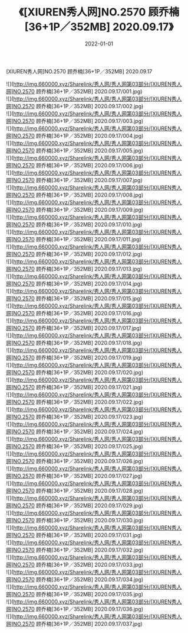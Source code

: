 ﻿---
layout: post
title:  《[XIUREN秀人网]NO.2570 顾乔楠[36+1P／352MB] 2020.09.17》
date:   2022-01-01
img: http://img.660000.xyz/Sharelink/秀人网/秀人网第03部分/[XIUREN秀人网]NO.2570 顾乔楠[36+1P／352MB] 2020.09.17/000.jpg
categories: [美女, 清纯, 唯美]
---

[XIUREN秀人网]NO.2570 顾乔楠[36+1P／352MB] 2020.09.17

 ![](http://img.660000.xyz/Sharelink/秀人网/秀人网第03部分/[XIUREN秀人网]NO.2570 顾乔楠[36+1P／352MB] 2020.09.17/001.jpg) <br>![](http://img.660000.xyz/Sharelink/秀人网/秀人网第03部分/[XIUREN秀人网]NO.2570 顾乔楠[36+1P／352MB] 2020.09.17/002.jpg) <br>![](http://img.660000.xyz/Sharelink/秀人网/秀人网第03部分/[XIUREN秀人网]NO.2570 顾乔楠[36+1P／352MB] 2020.09.17/003.jpg) <br>![](http://img.660000.xyz/Sharelink/秀人网/秀人网第03部分/[XIUREN秀人网]NO.2570 顾乔楠[36+1P／352MB] 2020.09.17/004.jpg) <br>![](http://img.660000.xyz/Sharelink/秀人网/秀人网第03部分/[XIUREN秀人网]NO.2570 顾乔楠[36+1P／352MB] 2020.09.17/005.jpg) <br>![](http://img.660000.xyz/Sharelink/秀人网/秀人网第03部分/[XIUREN秀人网]NO.2570 顾乔楠[36+1P／352MB] 2020.09.17/006.jpg) <br>![](http://img.660000.xyz/Sharelink/秀人网/秀人网第03部分/[XIUREN秀人网]NO.2570 顾乔楠[36+1P／352MB] 2020.09.17/007.jpg) <br>![](http://img.660000.xyz/Sharelink/秀人网/秀人网第03部分/[XIUREN秀人网]NO.2570 顾乔楠[36+1P／352MB] 2020.09.17/008.jpg) <br>![](http://img.660000.xyz/Sharelink/秀人网/秀人网第03部分/[XIUREN秀人网]NO.2570 顾乔楠[36+1P／352MB] 2020.09.17/009.jpg) <br>![](http://img.660000.xyz/Sharelink/秀人网/秀人网第03部分/[XIUREN秀人网]NO.2570 顾乔楠[36+1P／352MB] 2020.09.17/010.jpg) <br>![](http://img.660000.xyz/Sharelink/秀人网/秀人网第03部分/[XIUREN秀人网]NO.2570 顾乔楠[36+1P／352MB] 2020.09.17/011.jpg) <br>![](http://img.660000.xyz/Sharelink/秀人网/秀人网第03部分/[XIUREN秀人网]NO.2570 顾乔楠[36+1P／352MB] 2020.09.17/012.jpg) <br>![](http://img.660000.xyz/Sharelink/秀人网/秀人网第03部分/[XIUREN秀人网]NO.2570 顾乔楠[36+1P／352MB] 2020.09.17/013.jpg) <br>![](http://img.660000.xyz/Sharelink/秀人网/秀人网第03部分/[XIUREN秀人网]NO.2570 顾乔楠[36+1P／352MB] 2020.09.17/014.jpg) <br>![](http://img.660000.xyz/Sharelink/秀人网/秀人网第03部分/[XIUREN秀人网]NO.2570 顾乔楠[36+1P／352MB] 2020.09.17/015.jpg) <br>![](http://img.660000.xyz/Sharelink/秀人网/秀人网第03部分/[XIUREN秀人网]NO.2570 顾乔楠[36+1P／352MB] 2020.09.17/016.jpg) <br>![](http://img.660000.xyz/Sharelink/秀人网/秀人网第03部分/[XIUREN秀人网]NO.2570 顾乔楠[36+1P／352MB] 2020.09.17/017.jpg) <br>![](http://img.660000.xyz/Sharelink/秀人网/秀人网第03部分/[XIUREN秀人网]NO.2570 顾乔楠[36+1P／352MB] 2020.09.17/018.jpg) <br>![](http://img.660000.xyz/Sharelink/秀人网/秀人网第03部分/[XIUREN秀人网]NO.2570 顾乔楠[36+1P／352MB] 2020.09.17/019.jpg) <br>![](http://img.660000.xyz/Sharelink/秀人网/秀人网第03部分/[XIUREN秀人网]NO.2570 顾乔楠[36+1P／352MB] 2020.09.17/020.jpg) <br>![](http://img.660000.xyz/Sharelink/秀人网/秀人网第03部分/[XIUREN秀人网]NO.2570 顾乔楠[36+1P／352MB] 2020.09.17/021.jpg) <br>![](http://img.660000.xyz/Sharelink/秀人网/秀人网第03部分/[XIUREN秀人网]NO.2570 顾乔楠[36+1P／352MB] 2020.09.17/022.jpg) <br>![](http://img.660000.xyz/Sharelink/秀人网/秀人网第03部分/[XIUREN秀人网]NO.2570 顾乔楠[36+1P／352MB] 2020.09.17/023.jpg) <br>![](http://img.660000.xyz/Sharelink/秀人网/秀人网第03部分/[XIUREN秀人网]NO.2570 顾乔楠[36+1P／352MB] 2020.09.17/024.jpg) <br>![](http://img.660000.xyz/Sharelink/秀人网/秀人网第03部分/[XIUREN秀人网]NO.2570 顾乔楠[36+1P／352MB] 2020.09.17/025.jpg) <br>![](http://img.660000.xyz/Sharelink/秀人网/秀人网第03部分/[XIUREN秀人网]NO.2570 顾乔楠[36+1P／352MB] 2020.09.17/026.jpg) <br>![](http://img.660000.xyz/Sharelink/秀人网/秀人网第03部分/[XIUREN秀人网]NO.2570 顾乔楠[36+1P／352MB] 2020.09.17/027.jpg) <br>![](http://img.660000.xyz/Sharelink/秀人网/秀人网第03部分/[XIUREN秀人网]NO.2570 顾乔楠[36+1P／352MB] 2020.09.17/028.jpg) <br>![](http://img.660000.xyz/Sharelink/秀人网/秀人网第03部分/[XIUREN秀人网]NO.2570 顾乔楠[36+1P／352MB] 2020.09.17/029.jpg) <br>![](http://img.660000.xyz/Sharelink/秀人网/秀人网第03部分/[XIUREN秀人网]NO.2570 顾乔楠[36+1P／352MB] 2020.09.17/030.jpg) <br>![](http://img.660000.xyz/Sharelink/秀人网/秀人网第03部分/[XIUREN秀人网]NO.2570 顾乔楠[36+1P／352MB] 2020.09.17/031.jpg) <br>![](http://img.660000.xyz/Sharelink/秀人网/秀人网第03部分/[XIUREN秀人网]NO.2570 顾乔楠[36+1P／352MB] 2020.09.17/032.jpg) <br>![](http://img.660000.xyz/Sharelink/秀人网/秀人网第03部分/[XIUREN秀人网]NO.2570 顾乔楠[36+1P／352MB] 2020.09.17/033.jpg) <br>![](http://img.660000.xyz/Sharelink/秀人网/秀人网第03部分/[XIUREN秀人网]NO.2570 顾乔楠[36+1P／352MB] 2020.09.17/034.jpg) <br>![](http://img.660000.xyz/Sharelink/秀人网/秀人网第03部分/[XIUREN秀人网]NO.2570 顾乔楠[36+1P／352MB] 2020.09.17/035.jpg) <br>![](http://img.660000.xyz/Sharelink/秀人网/秀人网第03部分/[XIUREN秀人网]NO.2570 顾乔楠[36+1P／352MB] 2020.09.17/036.jpg) <br>![](http://img.660000.xyz/Sharelink/秀人网/秀人网第03部分/[XIUREN秀人网]NO.2570 顾乔楠[36+1P／352MB] 2020.09.17/037.jpg) <br>